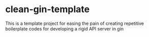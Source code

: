 # clean-gin-template
This is a template project for easing the pain of creating repetitive boilerplate codes for developing a rigid API server in gin
